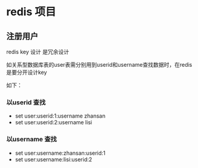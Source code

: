 redis 项目
===========
## 注册用户
redis key 设计 是冗余设计

如关系型数据库表的user表需分别用到userid和username查找数据时，在redis是要分开设计key

如下：


### 以userid 查找
*   set user:userid:1:username zhansan
*   set user:userid:2:username lisi

### 以username 查找
*   set user:username:zhansan:userid:1
*   set user:username:lisi:userid:2